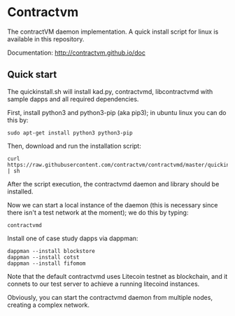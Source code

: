 # Contractvm
The contractVM daemon implementation. A quick install script for linux is available in this repository.

Documentation: http://contractvm.github.io/doc


## Quick start

The quickinstall.sh will install kad.py, contractvmd, libcontractvmd with sample dapps and all required dependencies.

First, install python3 and python3-pip (aka pip3); in ubuntu linux you can do this by:

```shell
sudo apt-get install python3 python3-pip
```


Then, download and run the installation script:

```shell
curl https://raw.githubusercontent.com/contractvm/contractvmd/master/quickinstall.sh | sh
```

After the script execution, the contractvmd daemon and library should be installed.

Now we can start a local instance of the daemon (this is necessary since there isn't a test network at the moment); we do this by typing:

```shell
contractvmd
```

Install one of case study dapps via dappman:

```shell
dappman --install blockstore
dappman --install cotst
dappman --install fifomom
```

Note that the default contractvmd uses Litecoin testnet as blockchain, and it connets to our test server to achieve a running litecoind instances.

Obviously, you can start the contractvmd daemon from multiple nodes, creating a complex network.
